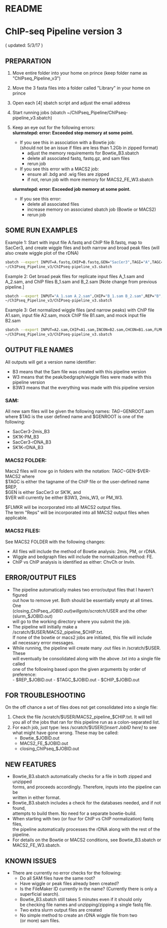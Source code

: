 # README
# ChIP-seq Pipeline version 3 
( updated: 5/3/17 )

## PREPARATION
1. Move entire folder into your home on prince (keep folder name as
   "ChIPseq_Pipeline_v3")
2. Move the 3 fasta files into a folder called "Library" in your home on prince
3. Open each [4] sbatch script and adjust the email address
4. Start running jobs (sbatch ~/ChIPseq_Pipeline/ChIPseq-pipeline_v3.sbatch)
5. Keep an eye out for the following errors:  
   **slurmstepd: error: Exceeded step memory at some point.**  
   - If you see this in association with a Bowtie job:  
     (should not be an issue if files are less than 1.2Gb in zipped format)  
     - adjust the memory requirements for Bowtie_B3.sbatch   
     - delete all associated fastq, fastq.gz, and sam files   
     - rerun job  
   - If you see this error with a MACS2 job:  
     - ensure all .bdg and .wig files are zipped    
     - if not, rerun job with more memory for MACS2_FE_W3.sbatch

   **slurmstepd: error: Exceeded job memory at some point.**  
   - If you see this error:  
     - delete all associated files   
     - increase memory on associated sbatch job (Bowtie or MACS2)   
     - rerun job

## SOME RUN EXAMPLES
Example 1: Start with input file A.fastq and ChIP file B.fastq, map to SacCer3, 
and create wiggle files and both narrow and broad peak files 
(will also create wiggle plot of the rDNA)
```Bash
sbatch --export INPUT=A.fastq,CHIP=B.fastq,GEN="SacCer3",TAGI="A",TAGC="B",PEAK="BOTH" \ 
~/ChIPseq_Pipeline_v3/ChIPseq-pipeline_v3.sbatch
```

Example 2: Get broad peak files for replicate input files A_1.sam and A_2.sam, and
ChIP files B_1.sam and B_2.sam [Note change from previous pipeline.]
```Bash
sbatch --export INPUT="A_1.sam A_2.sam",CHIP="B_1.sam B_2.sam",REP="B",FLMKR="1-3",PEAK="BROAD",WIG="F" \
~/ChIPseq_Pipeline_v3/ChIPseq-pipeline_v3.sbatch
```

Example 3: Get normalized wiggle files (and narrow peaks) with ChIP file A1.sam, input file A2.sam,
mock ChIP file B1.sam, and mock input file B2.sam
```Bash
sbatch --export INPUT=A2.sam,CHIP=A1.sam,INCON=B2.sam,CHCON=B1.sam,FLMKR="1-2" \
~/ChIPseq_Pipeline_v3/ChIPseq-pipeline_v3.sbatch
```

## OUTPUT FILE NAMES
All outputs will get a version name identifier:
  - B3 means that the Sam file was created with this pipeline version
  - W3 means that the peak/bedgraph/wiggle files were made with this pipeline version
  - B3W3 means that the everything was made with this pipeline version

### SAM:
All new sam files will be given the following names: $TAG-$GENROOT.sam
where $TAG is the user defined name and $GENROOT is one of the following:
  - SacCer3-2mis_B3
  - SK1K-PM_B3
  - SacCer3-rDNA_B3
  - SK1K-rDNA_B3

### MACS2 FOLDER:
Macs2 files will now go in folders with the notation: $TAGC-$GEN-$VER-MACS2 where  
  $TAGC is either the tagname of the ChIP file or the user-defined name $REP,  
  $GEN is either SacCer3 or SK1K, and  
  $VER will currently be either B3W3, 2mis_W3, or PM_W3.

$FLMKR will be incorporated into all MACS2 output files.  
The term "Reps" will be incorporated into all MACS2 output files when applicable.

### MACS2 FILES:
See MACS2 FOLDER with the following changes:
  - All files will include the method of Bowtie analysis: 2mis, PM, or rDNA.
  - Wiggle and bedgraph files will include the normalization method: FE.
  - ChIP vs ChIP analysis is identified as either: ChvCh or InvIn.

## ERROR/OUTPUT FILES
- The pipeline automatically makes two error/output files that I haven't figured  
  out how to remove yet. Both should be essentially empty at all times. One   
  (closing_ChIPseq_$JOBID.out) will go to /scratch/$USER and the other (slurm_$JOBID.out)  
  will go to the working directory where you submit the job.  
- The pipeline will initially make a /scratch/$USER/MACS2_pipeline_$CHIP.txt.  
  If none of the bowtie or macs2 jobs are initiated, this file will include  
  all necessary error messages.
- While running, the pipeline will create many .out files in /scratch/$USER. These   
  will eventually be consolidated along with the above .txt into a single file called  
  one of the following based upon the given arguments by order of preference:  
       - $REP_$JOBID.out
       - $TAGC_$JOBID.out
       - $CHIP_$JOBID.out

## FOR TROUBLESHOOTING
On the off chance a set of files does not get consolidated into a single file:
1) Check the file /scratch/$USER/MACS2_pipeline_$CHIP.txt. It will tell   
   you all of the jobs that ran for this pipeline run as a colon-separated list.
2) For each job, just type: less /scratch/$USER/*[insert JobID here]* to see what might have gone wrong. These may be called:  
   - Bowtie_$JOBID.out  
   - MACS2_FE_$JOBID.out  
   - closing_ChIPseq_$JOBID.out  

## NEW FEATURES
- Bowtie_B3.sbatch automatically checks for a file in both zipped and unzipped   
  forms, and proceeds accordingly. Therefore, inputs into the pipeline can be   
  written in either format.
- Bowtie_B3.sbatch includes a check for the databases needed, and if not found,   
  attempts to build them. No need for a separate bowtie-build.
- When starting with two (or four for ChIP vs ChIP normalization) fastq files,   
  the pipeline automatically processes the rDNA along with the rest of the pipeline.
- For details on the Bowtie or MACS2 conditions, see Bowtie_B3.sbatch or  
  MACS2_FE_W3.sbatch.

## KNOWN ISSUES
- There are currently no error checks for the following:
  - Do all SAM files have the same root?
  - Have wiggle or peak files already been created?
  - Is the FileMaker ID currently in the name? (Currently there is only a   
    superficial search).
  - Bowtie_B3.sbatch still takes 5 minutes even if it should only  
    be checking file names and unzipping/zipping a single fastq file.
  - Two extra slurm output files are created
  - No simple method to create an rDNA wiggle file from two  
       (or more) sam files.
